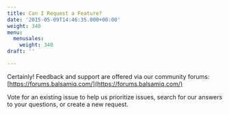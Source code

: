 ```yaml
---
title: Can I Request a Feature?
date: '2015-05-09T14:46:35.000+00:00'
weight: 340
menu:
  menusales:
    weight: 340
draft: ''

---
```


Certainly! Feedback and support are offered via our community forums: [https://forums.balsamiq.com/](https://forums.balsamiq.com/)

Vote for an existing issue to help us prioritize issues, search for our answers to your questions, or create a new request.
